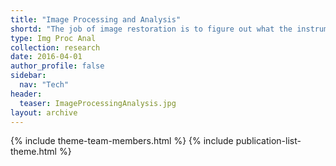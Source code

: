 ```yaml
---
title: "Image Processing and Analysis"
shortd: "The job of image restoration is to figure out what the instrument is actually trying to tell you. (Roy Pike). The aims of this set of projecte is to implement computational algorithms  able to to improve the quality/resolution of a microscopy dataset (e.g., via deconvolution) and to extract from them the maximum about of biological information."
type: Img Proc Anal
collection: research
date: 2016-04-01
author_profile: false
sidebar:
  nav: "Tech"
header:
  teaser: ImageProcessingAnalysis.jpg
layout: archive
---
```


{% include theme-team-members.html %}
{% include publication-list-theme.html %}




